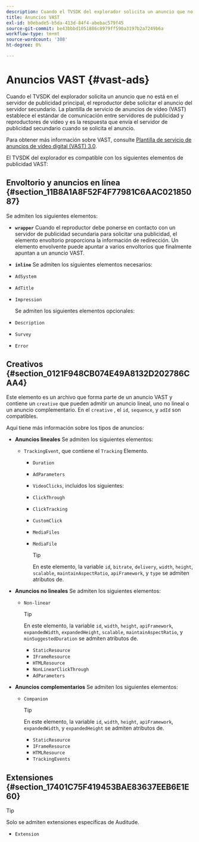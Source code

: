 ```yaml
---
description: Cuando el TVSDK del explorador solicita un anuncio que no está en el servidor de publicidad principal, el reproductor debe solicitar el anuncio del servidor secundario. La plantilla de servicio de anuncios de vídeo (VAST) establece el estándar de comunicación entre servidores de publicidad y reproductores de vídeo y es la respuesta que envía el servidor de publicidad secundario cuando se solicita el anuncio.
title: Anuncios VAST
exl-id: b0ebade5-b5da-413d-84f4-abebac579f45
source-git-commit: be43bbbd1051886c8979ff590a3197b2a7249b6a
workflow-type: tm+mt
source-wordcount: '308'
ht-degree: 0%

---
```


# Anuncios VAST {#vast-ads}

Cuando el TVSDK del explorador solicita un anuncio que no está en el servidor de publicidad principal, el reproductor debe solicitar el anuncio del servidor secundario. La plantilla de servicio de anuncios de vídeo (VAST) establece el estándar de comunicación entre servidores de publicidad y reproductores de vídeo y es la respuesta que envía el servidor de publicidad secundario cuando se solicita el anuncio.

Para obtener más información sobre VAST, consulte [Plantilla de servicio de anuncios de vídeo digital (VAST) 3.0](https://www.iab.com/wp-content/uploads/2015/06/VASTv3_0.pdf).

El TVSDK del explorador es compatible con los siguientes elementos de publicidad VAST:

## Envoltorio y anuncios en línea {#section_11B8A1A8F52F4F77981C6AAC02185087}

Se admiten los siguientes elementos:

* **`wrapper`** Cuando el reproductor debe ponerse en contacto con un servidor de publicidad secundaria para solicitar una publicidad, el elemento envoltorio proporciona la información de redirección. Un elemento envolvente puede apuntar a varios envoltorios que finalmente apuntan a un anuncio VAST.

* **`inline`** Se admiten los siguientes elementos necesarios:

* `AdSystem`
* `AdTitle`
* `Impression`

   Se admiten los siguientes elementos opcionales:

* `Description`
* `Survey`
* `Error`

## Creativos {#section_0121F948CB074E49A8132D202786CAA4}

Este elemento es un archivo que forma parte de un anuncio VAST y contiene un `creative` que pueden admitir un anuncio lineal, uno no lineal o un anuncio complementario. En el `creative` , el `id`, `sequence`, y `adId` son compatibles.

Aquí tiene más información sobre los tipos de anuncios:

* **Anuncios lineales** Se admiten los siguientes elementos:

   * `TrackingEvent`, que contiene el `Tracking` Elemento.
      * `Duration`
      * `AdParameters`
      * `VideoClicks`, incluidos los siguientes:

      * `ClickThrough`
      * `ClickTracking`
      * `CustomClick`

      * `MediaFiles`

      * `MediaFile`

         >[!TIP]
         >
         >En este elemento, la variable `id`, `bitrate`, `delivery`, `width`, `height`, `scalable`, `maintainAspectRatio`, `apiFramework`, y `type` se admiten atributos de.

* **Anuncios no lineales** Se admiten los siguientes elementos:

   * `Non-linear`

      >[!TIP]
      >
      >En este elemento, la variable `id`, `width`, `height`, `apiFramework`, `expandedWidth`, `expandedHeight`, `scalable`, `maintainAspectRatio`, y `minSuggestedDuration` se admiten atributos de.

      * `StaticResource`
      * `IFrameResource`
      * `HTMLResource`
      * `NonLinearClickThrough`
      * `AdParameters`

* **Anuncios complementarios** Se admiten los siguientes elementos:

   * `Companion`

      >[!TIP]
      >
      >En este elemento, la variable `id`, `width`, `height`, `apiFramework`, `expandedWidth`, y `expandedHeight` se admiten atributos de.

      * `StaticResource`
      * `IFrameResource`
      * `HTMLResource`
      * `TrackingEvents`

## Extensiones {#section_17401C75F419453BAE83637EEB6E1E60}

>[!TIP]
>
>Solo se admiten extensiones específicas de Auditude.

* `Extension`
